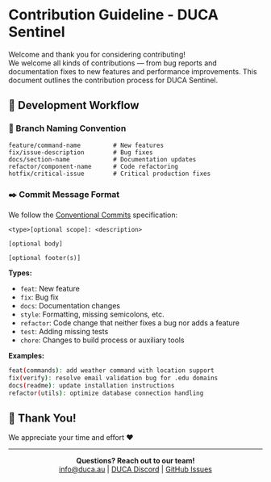 # Contribution Guideline - DUCA Sentinel

Welcome and thank you for considering contributing!  
We welcome all kinds of contributions — from bug reports and documentation fixes to new features and performance improvements. This document outlines the contribution process for DUCA Sentinel.

## 📝 Development Workflow

### 🌱 Branch Naming Convention

```
feature/command-name         # New features
fix/issue-description        # Bug fixes
docs/section-name            # Documentation updates
refactor/component-name      # Code refactoring
hotfix/critical-issue        # Critical production fixes
```

### ✒️ Commit Message Format

We follow the [Conventional Commits](https://www.conventionalcommits.org/) specification:

```
<type>[optional scope]: <description>

[optional body]

[optional footer(s)]
```

**Types:**

- `feat`: New feature
- `fix`: Bug fix
- `docs`: Documentation changes
- `style`: Formatting, missing semicolons, etc.
- `refactor`: Code change that neither fixes a bug nor adds a feature
- `test`: Adding missing tests
- `chore`: Changes to build process or auxiliary tools

**Examples:**

```bash
feat(commands): add weather command with location support
fix(verify): resolve email validation bug for .edu domains
docs(readme): update installation instructions
refactor(utils): optimize database connection handling
```

## 🙌 Thank You!

We appreciate your time and effort ❤️

---

<p align="center">
  <strong>Questions? Reach out to our team!</strong><br>
  <a href="mailto:info@duca.au">info@duca.au</a> |
  <a href="https://discord.gg/duca">DUCA Discord</a> |
  <a href="https://github.com/duca-club/duca-sentinel/issues">GitHub Issues</a>
</p>
